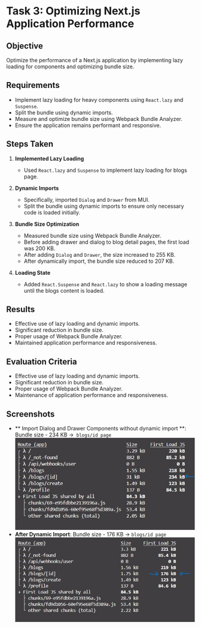 # Task 3: Optimizing Next.js Application Performance

## Objective

Optimize the performance of a Next.js application by implementing lazy loading for components and optimizing bundle size.

## Requirements

- Implement lazy loading for heavy components using `React.lazy` and `Suspense`.
- Split the bundle using dynamic imports.
- Measure and optimize bundle size using Webpack Bundle Analyzer.
- Ensure the application remains performant and responsive.

## Steps Taken

1. **Implemented Lazy Loading**

   - Used `React.lazy` and `Suspense` to implement lazy loading for blogs page.

2. **Dynamic Imports**

   - Specifically,
     imported `Dialog` and `Drawer` from MUI.
   - Split the bundle using dynamic imports to ensure only necessary code is loaded initially.

3. **Bundle Size Optimization**

   - Measured bundle size using Webpack Bundle Analyzer.
   - Before adding drawer and dialog to blog detail pages, the first load was 200 KB.
   - After adding `Dialog` and `Drawer`, the size increased to 255 KB.
   - After dynamically import, the bundle size reduced to 207 KB.

4. **Loading State**
   - Added `React.Suspense` and `React.lazy` to show a loading message until the blogs content is loaded.

## Results

- Effective use of lazy loading and dynamic imports.
- Significant reduction in bundle size.
- Proper usage of Webpack Bundle Analyzer.
- Maintained application performance and responsiveness.

## Evaluation Criteria

- Effective use of lazy loading and dynamic imports.
- Significant reduction in bundle size.
- Proper usage of Webpack Bundle Analyzer.
- Maintenance of application performance and responsiveness.

## Screenshots

- ** Import Dialog and Drawer Components without dynamic import **: Bundle size - 234 KB ->` blogs/id page`
  ![After Adding Dialog and Drawer Components](public/beforedynamic.jpg)
- **After Dynamic Import**: Bundle size - 176 KB -> `blogs/id page`
  ![After Dynamic Import](public/afterdynamic.jpg)
